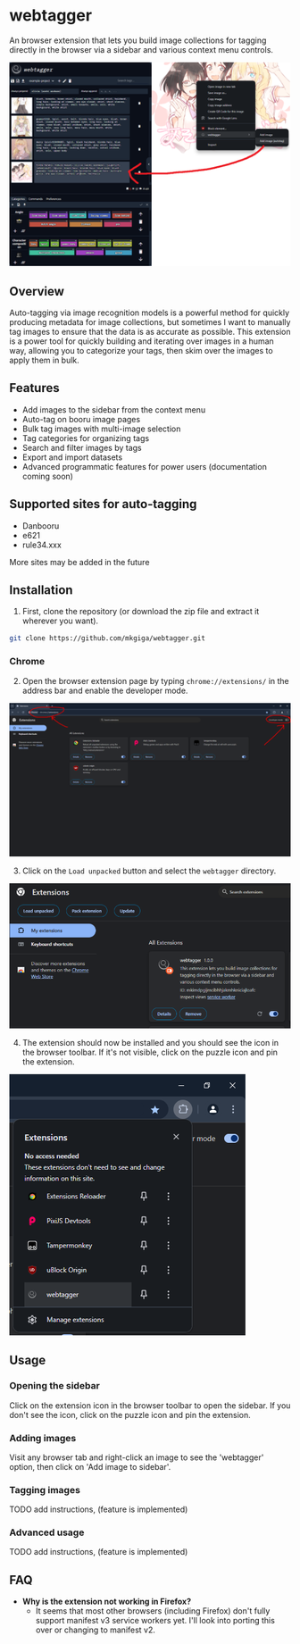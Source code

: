 # webtagger
An browser extension that lets you build image collections for tagging directly in the browser via a sidebar and various context menu controls.

![Preview screenshot](./readme/preview.png)

## Overview
Auto-tagging via image recognition models is a powerful method for quickly producing metadata for image collections, but sometimes I want to manually tag images to ensure that the data is as accurate as possible. This extension is a power tool for quickly building and iterating over images in a human way, allowing you to categorize your tags, then skim over the images to apply them in bulk.

## Features
- Add images to the sidebar from the context menu
- Auto-tag on booru image pages
- Bulk tag images with multi-image selection
- Tag categories for organizing tags
- Search and filter images by tags
- Export and import datasets
- Advanced programmatic features for power users (documentation coming soon)

## Supported sites for auto-tagging
- Danbooru
- e621
- rule34.xxx

More sites may be added in the future

## Installation

1. First, clone the repository (or download the zip file and extract it wherever you want).
```bash
git clone https://github.com/mkgiga/webtagger.git
```

### Chrome

2. Open the browser extension page by typing `chrome://extensions/` in the address bar and enable the developer mode.

![Step 2 screenshot](./readme/chrome-2.png)

3. Click on the `Load unpacked` button and select the `webtagger` directory.

![Step 3 screenshot](./readme/chrome-3.png)

4. The extension should now be installed and you should see the icon in the browser toolbar. If it's not visible, click on the puzzle icon and pin the extension.

![Screenshot showing the expected result](./readme/chrome-4.png)

## Usage

### Opening the sidebar
Click on the extension icon in the browser toolbar to open the sidebar. If you don't see the icon, click on the puzzle icon and pin the extension.
### Adding images
Visit any browser tab and right-click an image to see the 'webtagger' option, then click on 'Add image to sidebar'.
### Tagging images
TODO add instructions, (feature is implemented)
### Advanced usage
TODO add instructions, (feature is implemented)

## FAQ
- **Why is the extension not working in Firefox?**
  - It seems that most other browsers (including Firefox) don't fully support manifest v3 service workers yet. I'll look into porting this over or changing to manifest v2.